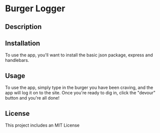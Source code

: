 # Burger Logger

## Description


## Installation
To use the app, you'll want to install the basic json package, express and handlebars.

## Usage
To use the app, simply type in the burger you have been craving, and the app will log it on to the site.  Once you're ready to dig in, click the "devour" button and you're all done!

## License
This project includes an MIT License
